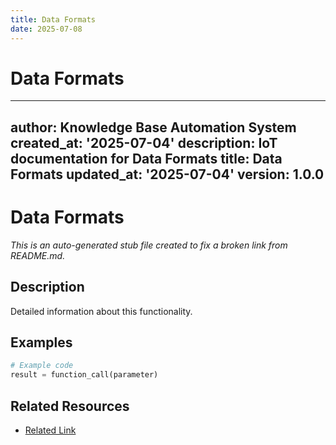 ```yaml
---
title: Data Formats
date: 2025-07-08
---
```


# Data Formats

---
author: Knowledge Base Automation System
created_at: '2025-07-04'
description: IoT documentation for Data Formats
title: Data Formats
updated_at: '2025-07-04'
version: 1.0.0
---

# Data Formats

*This is an auto-generated stub file created to fix a broken link from README.md.*

## Description

Detailed information about this functionality.

## Examples

```python
# Example code
result = function_call(parameter)
```

## Related Resources

- [Related Link](./related_resource.md)
